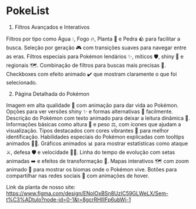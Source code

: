 # PokeList

1. Filtros Avançados e Interativos

Filtros por tipo como Água 💧, Fogo 🔥, Planta 🌿 e Pedra 🪨 para facilitar a busca.
Seleção por geração 🎮 com transições suaves para navegar entre as eras.
Filtros especiais para Pokémon lendários ✨, míticos 🛡️, shiny 🌟 e regionais 🗺️.
Combinação de filtros para buscas mais precisas 🎯.
Checkboxes com efeito animado ✔️ que mostram claramente o que foi selecionado.


2. Página Detalhada do Pokémon

Imagem em alta qualidade 📸 com animação para dar vida ao Pokémon.
Opções para ver versões shiny ✨ e formas alternativas 🔄 facilmente.
Descrição do Pokémon com texto animado para deixar a leitura dinâmica 📝.
Informações básicas como altura 📏 e peso ⚖️, com ícones que ajudam a visualização.
Tipos destacados com cores vibrantes 🎨 para melhor identificação.
Habilidades especiais do Pokémon explicadas com tooltips animados 🧙‍♂️.
Gráficos animados 📊 para mostrar estatísticas como ataque ⚔️, defesa 🛡️ e velocidade 🏃‍♂️.
Linha do tempo de evolução com setas animadas ➡️ e efeitos de transformação 🔄.
Mapas interativos 🗺️ com zoom animado 🔎 para mostrar os biomas onde o Pokémon vive.
Botões para compartilhar nas redes sociais 📲 com animações de hover.



Link da planta de nosso site: https://www.figma.com/design/ENolOxBSn8UzIC59GLWeLX/Sem-t%C3%ADtulo?node-id=0-1&t=8gcrRHllIFp6ubWj-1
